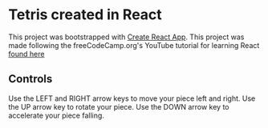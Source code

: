 # Tetris created in React

This project was bootstrapped with [Create React App](https://github.com/facebook/create-react-app).
This project was made following the freeCodeCamp.org's YouTube tutorial for learning React [found here](https://youtu.be/ZGOaCxX8HIU)

## Controls
Use the LEFT and RIGHT arrow keys to move your piece left and right.
Use the UP arrow key to rotate your piece.
Use the DOWN arrow key to accelerate your piece falling.
